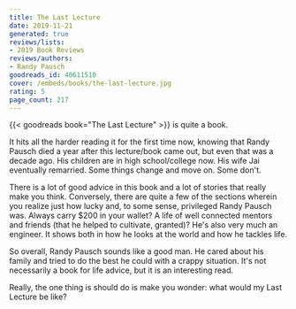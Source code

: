 ```yaml
---
title: The Last Lecture
date: 2019-11-21
generated: true
reviews/lists:
- 2019 Book Reviews
reviews/authors:
- Randy Pausch
goodreads_id: 40611510
cover: /embeds/books/the-last-lecture.jpg
rating: 5
page_count: 217
---
```

{{< goodreads book="The Last Lecture" >}} is quite a book.  

It hits all the harder reading it for the first time now, knowing that Randy Pausch died a year after this lecture/book came out, but even that was a decade ago. His children are in high school/college now. His wife Jai eventually remarried. Some things change and move on. Some don't.  

<!--more-->

There is a lot of good advice in this book and a lot of stories that really make you think. Conversely, there are quite a few of the sections wherein you realize just how lucky and, to some sense, privileged Randy Pausch was. Always carry $200 in your wallet? A life of well connected mentors and friends (that he helped to cultivate, granted)? He's also very much an engineer. It shows both in how he looks at the world and how he tackles life.  

So overall, Randy Pausch sounds like a good man. He cared about his family and tried to do the best he could with a crappy situation. It's not necessarily a book for life advice, but it is an interesting read.  

Really, the one thing is should do is make you wonder: what would my Last Lecture be like?